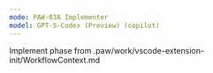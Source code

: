 ```yaml
---
mode: PAW-03A Implementer
model: GPT-5-Codex (Preview) (copilot)
---
```


Implement phase from .paw/work/vscode-extension-init/WorkflowContext.md
